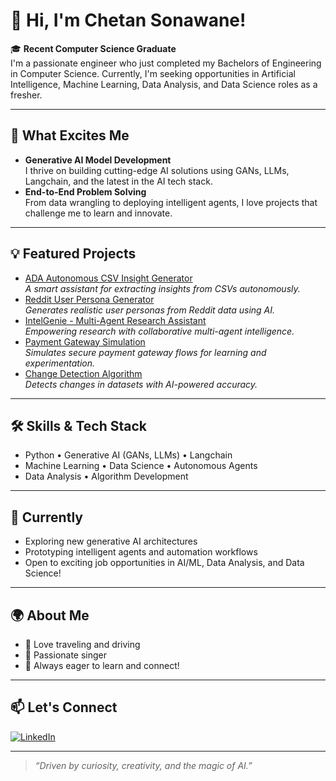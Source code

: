# 👋 Hi, I'm Chetan Sonawane!

🎓 **Recent Computer Science Graduate**  
I'm a passionate engineer who just completed my Bachelors of Engineering in Computer Science. Currently, I'm seeking opportunities in Artificial Intelligence, Machine Learning, Data Analysis, and Data Science roles as a fresher.

---

## 🚀 What Excites Me

- **Generative AI Model Development**  
  I thrive on building cutting-edge AI solutions using GANs, LLMs, Langchain, and the latest in the AI tech stack.
- **End-to-End Problem Solving**  
  From data wrangling to deploying intelligent agents, I love projects that challenge me to learn and innovate.

---

## 💡 Featured Projects

- [ADA Autonomous CSV Insight Generator](https://github.com/Chetansonawane7/ADA-Autonomous-CSV-Insight-Generator)  
  _A smart assistant for extracting insights from CSVs autonomously._
- [Reddit User Persona Generator](https://github.com/Chetansonawane7/Reddit-User-Persona-Generator)  
  _Generates realistic user personas from Reddit data using AI._
- [IntelGenie - Multi-Agent Research Assistant](https://github.com/Chetansonawane7/-IntelGenie---Multi-Agent-Research-Assistant)  
  _Empowering research with collaborative multi-agent intelligence._
- [Payment Gateway Simulation](https://github.com/Chetansonawane7/payment-gateway-simulation)  
  _Simulates secure payment gateway flows for learning and experimentation._
- [Change Detection Algorithm](https://github.com/Chetansonawane7/Change-Detection-Algorithm)  
  _Detects changes in datasets with AI-powered accuracy._

---

## 🛠️ Skills & Tech Stack

- Python • Generative AI (GANs, LLMs) • Langchain  
- Machine Learning • Data Science • Autonomous Agents  
- Data Analysis • Algorithm Development

---

## 🌱 Currently

- Exploring new generative AI architectures
- Prototyping intelligent agents and automation workflows
- Open to exciting job opportunities in AI/ML, Data Analysis, and Data Science!

---

## 🌍 About Me

- 🧳 Love traveling and driving
- 🎤 Passionate singer
- 💬 Always eager to learn and connect!

---

## 📫 Let's Connect

[![LinkedIn](https://img.shields.io/badge/LinkedIn-blue?logo=linkedin)](https://www.linkedin.com/in/chetan-sonawane-449a1a242)

---

> _“Driven by curiosity, creativity, and the magic of AI.”_
